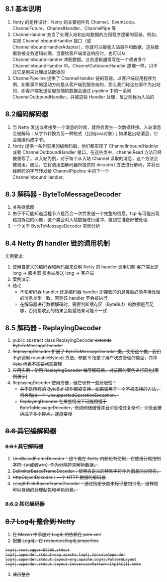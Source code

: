 ## 8.1 基本说明

1. Netty 的组件设计：Netty 的主要组件有 Channel、EventLoop、ChannelFuture、ChannelHandler、ChannelPipe 等
2. ChannelHandler 充当了处理入站和出站数据的应用程序逻辑的容器。例如，实现 ChannelInboundHandler 接口（或ChannelInboundHandlerAdapter），你就可以接收入站事件和数据，这些数据会被业务逻辑处理。当要给客户端发送响应时，也可以从 ChannelInboundHandler 冲刷数据。业务逻辑通常写在一个或者多个 ChannelInboundHandler 中。ChannelOutboundHandler 原理一样，只不过它是用来处理出站数据的
3. ChannelPipeline 提供了 ChannelHandler 链的容器。以客户端应用程序为例，如果事件的运动方向是从客户端到服务端的，那么我们称这些事件为出站的，即客户端发送给服务端的数据会通过 pipeline 中的一系列 ChannelOutboundHandler，并被这些 Handler 处理，反之则称为入站的

## 8.2编码解码器

1. 当 Netty 发送或者接受一个消息的时候，就将会发生一次数据转换。入站消息会被解码：从字节转换为另一种格式（比如java对象）；如果是出站消息，它会被编码成字节。
2. Netty 提供一系列实用的编解码器，他们都实现了 ChannelInboundHadnler 或者 ChannelOutboundHandler 接口。在这些类中，channelRead 方法已经被重写了。以入站为例，对于每个从入站 Channel 读取的消息，这个方法会被调用。随后，它将调用由解码器所提供的 decode() 方法进行解码，并将已经解码的字节转发给 ChannelPipeline 中的下一个 ChannelInboundHandler。

## 8.3 解码器 - ByteToMessageDecoder

1. 关系继承图
2. 由于不可能知道远程节点是否会一次性发送一个完整的信息，tcp 有可能出现粘包拆包的问题，这个类会对入站数据进行缓冲，直到它准备好被处理.
3. 一个关于 ByteToMessageDecoder 实例分析

## 8.4 Netty 的 handler 链的调用机制

实例要求:

1. 使用自定义的编码器和解码器来说明 Netty 的 handler 调用机制
   客户端发送 long -> 服务器
   服务端发送 long -> 客户端
2. 案例演示
3. 结论
   - 不论解码器 handler 还是编码器 handler 即接收的消息类型必须与待处理的消息类型一致，否则该 handler 不会被执行
   - 在解码器进行数据解码时，需要判断缓存区（ByteBuf）的数据是否足够，否则接收到的结果会期望结果可能不一致

## 8.5 解码器 - ReplayingDecoder

1. public abstract class ReplayingDecoder<S> extends ByteToMessageDecoder
2. ReplayingDecoder 扩展了 ByteToMessageDecoder 类，使用这个类，我们不必调用 readableBytes() 方法。参数 S 指定了用户状态管理的类型，其中 Void 代表不需要状态管理
3. 应用实例：使用 ReplayingDecoder 编写解码器，对前面的案例进行简化[案例演示]
4. ReplayingDecoder 使用方便，但它也有一些局限性：
   - 并不是所有的 ByteBuf 操作都被支持，如果调用了一个不被支持的方法，将会抛出一个 UnsupportedOperationException。
   - ReplayingDecoder 在某些情况下可能稍慢于 ByteToMessageDecoder，例如网络缓慢并且消息格式复杂时，消息会被拆成了多个碎片，速度变慢

## 8.6 其它编解码器

### 8.6.1 其它解码器

1. LineBasedFrameDecoder：这个类在 Netty 内部也有使用，它使用行尾控制字符（\n或者\r\n）作为分隔符来解析数据。
2. DelimiterBasedFrameDecoder：使用自定义的特殊字符作为消息的分隔符。
3. HttpObjectDecoder：一个 HTTP 数据的解码器
4. LengthFieldBasedFrameDecoder：通过指定长度来标识整包消息，这样就可以自动的处理黏包和半包消息。

### 8.6.2 其它编码器

## 8.7 Log4j 整合到 Netty

1. 在 Maven 中添加对 Log4j 的依赖在 pom.xml
2. 配置 Log4j，在 resources/log4j.properties

```xml
log4j.rootLogger=DEBUG,stdout
log4j.appender.stdout=org.apache.log4j.ConsoleAppender
log4j.appender.stdout.layout=org.apache.log4j.PatternLayout
log4j.appender.stdout.layout.ConversionPattern=[%p]%C{1}-%m%n
```

3. 演示整合
